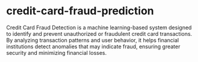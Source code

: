 # credit-card-fraud-prediction
Credit Card Fraud Detection is a machine learning-based system designed to identify and prevent unauthorized or fraudulent credit card transactions. By analyzing transaction patterns and user behavior, it helps financial institutions detect anomalies that may indicate fraud, ensuring greater security and minimizing financial losses.
